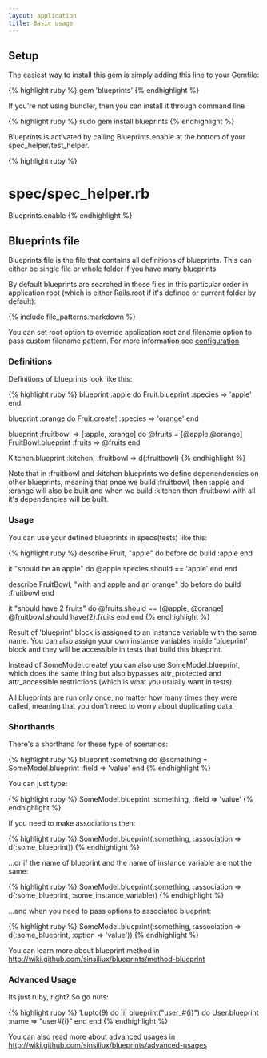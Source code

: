 ```yaml
---
layout: application
title: Basic usage
---
```


## Setup

The easiest way to install this gem is simply adding this line to your Gemfile:

{% highlight ruby %}
gem 'blueprints'
{% endhighlight %}


If you're not using bundler, then you can install it through command line

{% highlight ruby %}
sudo gem install blueprints
{% endhighlight %}

Blueprints is activated by calling Blueprints.enable at the bottom of your spec_helper/test_helper.

{% highlight ruby %}
# spec/spec_helper.rb
Blueprints.enable
{% endhighlight %}

## Blueprints file

Blueprints file is the file that contains all definitions of blueprints. This can either be single file or whole folder
if you have many blueprints.

By default blueprints are searched in these files in this particular order in application root (which is either Rails.root if it's defined or current folder by default):

{% include file_patterns.markdown %}

You can set root option to override application root and filename option to pass custom filename pattern. For more information see [configuration](/configuration)

### Definitions

Definitions of blueprints look like this:

{% highlight ruby %}
blueprint :apple do
  Fruit.blueprint :species => 'apple'
end

blueprint :orange do
  Fruit.create! :species => 'orange'
end

blueprint :fruitbowl => [:apple, :orange] do
  @fruits = [@apple,@orange]
  FruitBowl.blueprint :fruits => @fruits
end

Kitchen.blueprint :kitchen, :fruitbowl => d(:fruitbowl)
{% endhighlight %}

Note that in :fruitbowl and :kitchen blueprints we define depenendencies on other blueprints, meaning that once we build
:fruitbowl, then :apple and :orange will also be built and when we build :kitchen then :fruitbowl with all it's
dependencies will be built.

### Usage

You can use your defined blueprints in specs(tests) like this:

{% highlight ruby %}
describe Fruit, "apple" do
  before do
    build :apple
  end

  it "should be an apple" do
    @apple.species.should == 'apple'
  end
end

describe FruitBowl, "with and apple and an orange" do
  before do
    build :fruitbowl
  end

  it "should have 2 fruits" do
    @fruits.should == [@apple, @orange]
    @fruitbowl.should have(2).fruits
  end
end
{% endhighlight %}

Result of 'blueprint' block is assigned to an instance variable with the same name. You can also assign your own instance variables
inside 'blueprint' block and they will be accessible in tests that build this blueprint.

Instead of SomeModel.create! you can also use SomeModel.blueprint, which does the same thing but also bypasses attr_protected
and attr_accessible restrictions (which is what you usually want in tests).

All blueprints are run only once, no matter how many times they were called, meaning that you don't need to worry about
duplicating data.

### Shorthands

There's a shorthand for these type of scenarios:

{% highlight ruby %}
blueprint :something do
  @something = SomeModel.blueprint :field => 'value'
end
{% endhighlight %}

You can just type:

{% highlight ruby %}
SomeModel.blueprint :something, :field => 'value'
{% endhighlight %}

If you need to make associations then:

{% highlight ruby %}
SomeModel.blueprint(:something, :association => d(:some_blueprint))
{% endhighlight %}

...or if the name of blueprint and the name of instance variable are not the same:

{% highlight ruby %}
SomeModel.blueprint(:something, :association => d(:some_blueprint, :some_instance_variable))
{% endhighlight %}

...and when you need to pass options to associated blueprint:

{% highlight ruby %}
SomeModel.blueprint(:something, :association => d(:some_blueprint, :option => 'value'))
{% endhighlight %}

You can learn more about blueprint method in http://wiki.github.com/sinsiliux/blueprints/method-blueprint

### Advanced Usage

Its just ruby, right? So go nuts:

{% highlight ruby %}
1.upto(9) do |i|
  blueprint("user_#{i}") do
    User.blueprint :name => "user#{i}"
  end
end
{% endhighlight %}

You can also read more about advanced usages in http://wiki.github.com/sinsiliux/blueprints/advanced-usages
